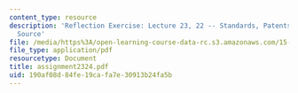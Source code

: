```yaml
---
content_type: resource
description: 'Reflection Exercise: Lecture 23, 22 -- Standards, Patents, and Open
  Source'
file: /media/https%3A/open-learning-course-data-rc.s3.amazonaws.com/15-351-managing-the-innovation-process-fall-2002/190af08d84fe19cafa7e30913b24fa5b_assignment2324.pdf
file_type: application/pdf
resourcetype: Document
title: assignment2324.pdf
uid: 190af08d-84fe-19ca-fa7e-30913b24fa5b
---
```

